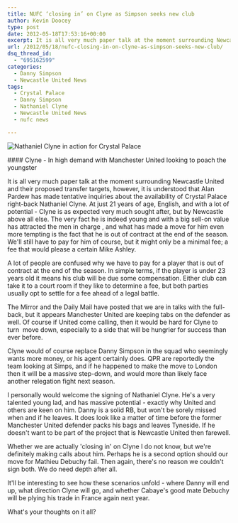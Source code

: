 ```yaml
---
title: NUFC ‘closing in’ on Clyne as Simpson seeks new club
author: Kevin Doocey
type: post
date: 2012-05-18T17:53:16+00:00
excerpt: It is all very much paper talk at the moment surrounding Newcastle United and their proposed transfer targets, however, it is understood that Alan Pardew has made tentative..
url: /2012/05/18/nufc-closing-in-on-clyne-as-simpson-seeks-new-club/
dsq_thread_id:
  - "695162599"
categories:
  - Danny Simpson
  - Newcastle United News
tags:
  - Crystal Palace
  - Danny Simpson
  - Nathaniel Clyne
  - Newcastle United News
  - nufc news

---
```

![Nathaniel Clyne in action for Crystal Palace](http://www.tynetime.com/wp-content/uploads/2012/05/nathaniel-clyne.jpg "Nathaniel Clyne - Carling Cup Fourth Round")
  
#### Clyne - In high demand with Manchester United looking to poach the youngster

It is all very much paper talk at the moment surrounding Newcastle United and their proposed transfer targets, however, it is understood that Alan Pardew has made tentative inquiries about the availability of Crystal Palace right-back Nathaniel Clyne. At just 21 years of age, English, and with a lot of potential - Clyne is as expected very much sought after, but by Newcastle above all else. The very fact he is indeed young and with a big sell-on value has attracted the men in charge , and what has made a move for him even more tempting is the fact that he is out of contract at the end of the season. We'll still have to pay for him of course, but it might only be a minimal fee; a fee that would please a certain Mike Ashley.

A lot of people are confused why we have to pay for a player that is out of contract at the end of the season. In simple terms, if the player is under 23 years old it means his club will be due some compensation. Either club can take it to a court room if they like to determine a fee, but both parties usually opt to settle for a fee ahead of a legal battle.

The Mirror and the Daily Mail have posted that we are in talks with the full-back, but it appears Manchester United are keeping tabs on the defender as well. Of course if United come calling, then it would be hard for Clyne to turn  move down, especially to a side that will be hungrier for success than ever before.

Clyne would of course replace Danny Simpson in the squad who seemingly wants more money, or his agent certainly does. QPR are reportedly the team looking at Simps, and if he happened to make the move to London then it will be a massive step-down, and would more than likely face another relegation fight next season.

I personally would welcome the signing of Nathaniel Clyne. He's a very talented young lad, and has massive potential - exactly why United and others are keen on him. Danny is a solid RB, but won't be sorely missed when and if he leaves. It does look like a matter of time before the former Manchester United defender packs his bags and leaves Tyneside. If he doesn't want to be part of the project that is Newcastle United then farewell.

Whether we are actually 'closing in' on Clyne I do not know, but we're definitely making calls about him. Perhaps he is a second option should our move for Mathieu Debuchy fail. Then again, there's no reason we couldn't sign both. We do need depth after all.

It'll be interesting to see how these scenarios unfold - where Danny will end up, what direction Clyne will go, and whether Cabaye's good mate Debuchy will be plying his trade in France again next year.

What's your thoughts on it all?

